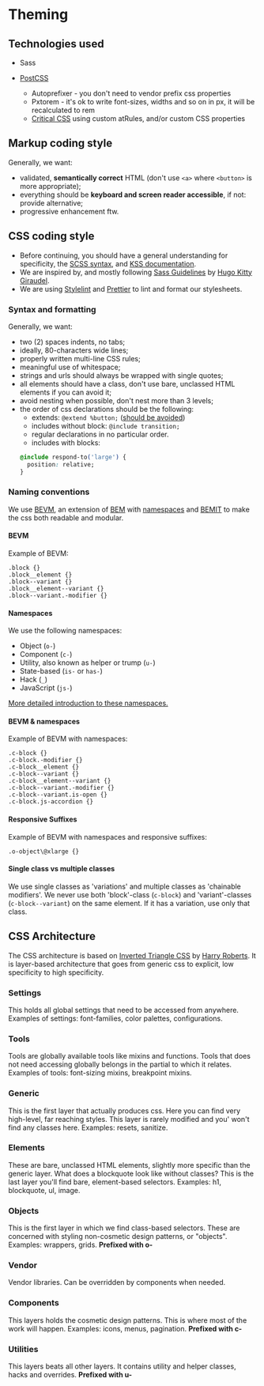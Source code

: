 # Theming

## Technologies used

- Sass
- [PostCSS](http://postcss.org/)

  - Autoprefixer - you don't need to vendor prefix css properties
  - Pxtorem - it's ok to write font-sizes, widths and so on in px, it will be recalculated to rem
  - [Critical CSS](https://github.com/zgreen/postcss-critical-css) using custom atRules, and/or custom CSS properties

## Markup coding style

Generally, we want:

- validated, **semantically correct** HTML (don't use `<a>` where `<button>` is more appropriate);
- everything should be **keyboard and screen reader accessible**, if not: provide alternative;
- progressive enhancement ftw.

## CSS coding style

- Before continuing, you should have a general understanding for specificity, the [SCSS syntax](http://sass-lang.com/), and [KSS documentation](https://github.com/kneath/kss).
- We are inspired by, and mostly following [Sass Guidelines](http://sass-guidelin.es/) by [Hugo Kitty Giraudel](http://hugogiraudel.com/).
- We are using [Stylelint](https://stylelint.io/) and [Prettier](https://prettier.io/) to lint and format our stylesheets.

### Syntax and formatting

Generally, we want:

- two (2) spaces indents, no tabs;
- ideally, 80-characters wide lines;
- properly written multi-line CSS rules;
- meaningful use of whitespace;
- strings and urls should always be wrapped with single quotes;
- all elements should have a class, don't use bare, unclassed HTML elements if you can avoid it;
- avoid nesting when possible, don't nest more than 3 levels;
- the order of css declarations should be the following:
  - extends: `@extend %button;` ([should be avoided](https://csswizardry.com/2016/02/mixins-better-for-performance/))
  - includes without block: `@include transition;`
  - regular declarations in no particular order.
  - includes with blocks:
  ```css
  @include respond-to('large') {
    position: relative;
  }
  ```

### Naming conventions

We use [BEVM](http://webuild.envato.com/blog/chainable-bem-modifiers/), an extension of [BEM](http://csswizardry.com/2013/01/mindbemding-getting-your-head-round-bem-syntax/) with [namespaces](http://csswizardry.com/2015/03/more-transparent-ui-code-with-namespaces/) and [BEMIT](http://csswizardry.com/2015/08/bemit-taking-the-bem-naming-convention-a-step-further/) to make the css both readable and modular.

#### BEVM

Example of BEVM:

    .block {}
    .block__element {}
    .block--variant {}
    .block__element--variant {}
    .block--variant.-modifier {}

#### Namespaces

We use the following namespaces:

- Object (`o-`)
- Component (`c-`)
- Utility, also known as helper or trump (`u-`)
- State-based (`is-` or `has-`)
- Hack (`_`)
- JavaScript (`js-`)

[More detailed introduction to these namespaces.](http://csswizardry.com/2015/03/more-transparent-ui-code-with-namespaces/#the-namespaces)

#### BEVM & namespaces

Example of BEVM with namespaces:

    .c-block {}
    .c-block.-modifier {}
    .c-block__element {}
    .c-block--variant {}
    .c-block__element--variant {}
    .c-block--variant.-modifier {}
    .c-block--variant.is-open {}
    .c-block.js-accordion {}

#### Responsive Suffixes

Example of BEVM with namespaces and responsive suffixes:

    .o-object\@xlarge {}

#### Single class vs multiple classes

We use single classes as 'variations' and multiple classes as 'chainable modifiers'. We never use both 'block'-class (`c-block`) and 'variant'-classes (`c-block--variant`) on the same element. If it has a variation, use only that class.

## CSS Architecture

The CSS architecture is based on [Inverted Triangle CSS](http://www.creativebloq.com/web-design/manage-large-scale-web-projects-new-css-architecture-itcss-41514731)
by [Harry Roberts](https://twitter.com/csswizardry/).
It is layer-based architecture that goes from generic css to explicit,
low specificity to high specificity.

### Settings

This holds all global settings that need to be accessed from anywhere.
Examples of settings: font-families, color palettes, configurations.

### Tools

Tools are globally available tools like mixins and functions.
Tools that does not need accessing globally belongs in
the partial to which it relates.
Examples of tools: font-sizing mixins, breakpoint mixins.

### Generic

This is the first layer that actually produces css.
Here you can find very high-level, far reaching styles.
This layer is rarely modified and you' won't find any classes here.
Examples: resets, sanitize.

### Elements

These are bare, unclassed HTML elements,
slightly more specific than the generic layer.
What does a blockquote look like without classes?
This is the last layer you'll find bare, element-based selectors.
Examples: h1, blockquote, ul, image.

### Objects

This is the first layer in which we find class-based selectors.
These are concerned with styling non-cosmetic design patterns, or "objects".
Examples: wrappers, grids.
**Prefixed with o-**

### Vendor

Vendor libraries.
Can be overridden by components when needed.

### Components

This layers holds the cosmetic design patterns. This is where most of the
work will happen.
Examples: icons, menus, pagination.
**Prefixed with c-**

### Utilities

This layers beats all other layers.
It contains utility and helper classes, hacks and overrides.
**Prefixed with u-**
